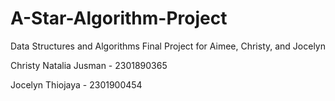 # A-Star-Algorithm-Project
Data Structures and Algorithms Final Project for Aimee, Christy, and Jocelyn

Christy Natalia Jusman - 2301890365

Jocelyn Thiojaya - 2301900454
